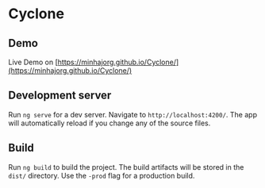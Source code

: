 # Cyclone

## Demo

Live Demo on [https://minhajorg.github.io/Cyclone/](https://minhajorg.github.io/Cyclone/)

## Development server

Run `ng serve` for a dev server. Navigate to `http://localhost:4200/`. The app will automatically reload if you change any of the source files.

## Build

Run `ng build` to build the project. The build artifacts will be stored in the `dist/` directory. Use the `-prod` flag for a production build.
